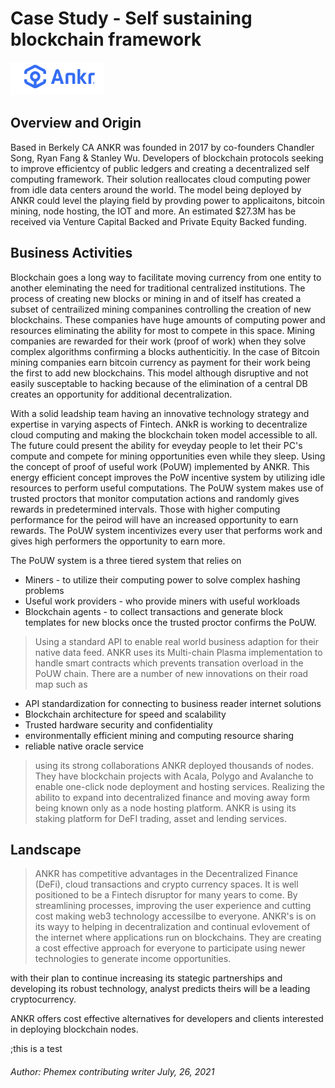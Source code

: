 # Case Study - Self sustaining blockchain framework

<img src="https://github.com/wayman110/Case-Study-Homework/blob/main/ANKR_Logo.PNG" alt="drawing" width="150"/>

## Overview and Origin

Based in Berkely CA ANKR was founded in 2017 by co-founders Chandler Song, Ryan Fang & Stanley Wu. Developers of blockchain protocols seeking to improve efficientcy of public ledgers and creating a decentralized self computing framework. Their solution reallocates cloud computing power from idle data centers around the world. The model being deployed by ANKR could level the playing field by provding power to applicaitons, bitcoin mining, node hosting, the IOT and more. An estimated $27.3M has be received via Venture Capital Backed and Private Equity Backed funding.

## Business Activities

Blockchain goes a long way to facilitate moving currency from one entity to another eleminating the need for traditional centralized institutions. The process of creating new blocks or mining in and of itself has created a subset of centrailized mining companines controlling the creation of new blockchains. These companies have huge amounts of computing power and resources eliminating the ability for most to compete in this space. Mining companies are rewarded for their work (proof of work) when they solve complex algorithms confirming a blocks authenticitiy. In the case of Bitcoin mining companies earn bitcoin currency as payment for their work being the first to add new blockchains. This model although disruptive and not easily susceptable to hacking because of the elimination of a central DB creates an opportunity for additional decentralization.  

With a solid leadship team having an innovative technology strategy and expertise in varying aspects of Fintech. ANkR is working to decentralize cloud computing and making the blockchain token model accessible to all. The future could present the ability for eveyday people to let their PC's compute and compete for mining opportunities even while they sleep. Using the concept of proof of useful work (PoUW) implemented by ANKR. This energy efficient concept improves the PoW incentive system by utilizing idle resources to perform useful computations. The PoUW system makes use of trusted proctors that monitor computation actions and randomly gives rewards in predetermined intervals. Those with higher computing performance for the peirod will have an increased opportunity to earn rewards. The PoUW system incentivizes every user that performs work and gives high performers the opportunity to earn more.

The PoUW system is a three tiered system that relies on
* Miners - to utilize their computing power to solve complex hashing problems
* Useful work providers - who provide miners with useful workloads
* Blockchain agents - to collect transactions and generate block templates for new blocks once the trusted proctor confirms the PoUW.

> Using a standard API to enable real world business adaption for their native data feed. ANKR uses its Multi-chain Plasma implementation to handle smart contracts which prevents transation overload in the PoUW chain. There are a number of new innovations on their road map such as 
* API standardization for connecting to business reader internet solutions
* Blockchain architecture for speed and scalability
* Trusted hardware security and confidentiality
* environmentally efficient mining and computing resource sharing
* reliable native oracle service 

>using its strong collaborations ANKR deployed thousands of nodes. They have blockchain projects with Acala, Polygo and Avalanche to enable one-click node deployment and hosting services. Realizing the abilito to expand into decentralized finance and moving away form being known only as a node hosting platform. ANKR is using its staking platform for DeFI trading, asset and lending services.


## Landscape

> ANKR has competitive advantages in the Decentralized Finance (DeFi), cloud transactions and crypto currency spaces. It is well positioned to be a Fintech disruptor for many years to come. By streamlining processes, improving the user experience and cutting cost making web3 technology accessilbe to everyone. ANKR's is on its wayy to helping in decentralization and continual evlovement of the internet where applications run on blockchains. They are creating a cost effective approach for everyone to participate using newer technologies to generate income opportunities.

with their plan to continue increasing its stategic partnerships and developing its robust technology, analyst predicts theirs will be a leading cryptocurrency. 


ANKR offers cost effective alternatives for developers and clients interested in deploying blockchain nodes. 


;this is a test



###### Author: Phemex contributing writer July, 26, 2021
